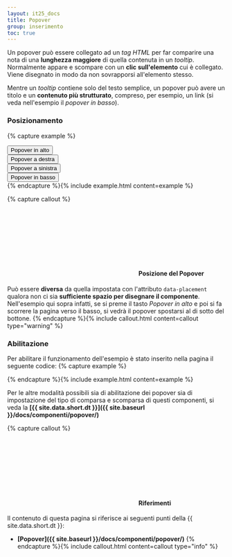 ```yaml
---
layout: it25_docs
title: Popover
group: inserimento
toc: true
---
```

Un popover può essere collegato ad un *tag HTML* per far comparire una nota di una **lunghezza maggiore** di quella contenuta in un *tooltip*.  
Normalmente appare e scompare con un **clic sull'elemento** cui è collegato. Viene disegnato in modo da non sovrapporsi all'elemento stesso.

Mentre un *tooltip* contiene solo del testo semplice, un popover può avere un titolo e un **contenuto più strutturato**, compreso, per esempio, un link (si veda nell'esempio il *popover in basso*).

### Posizionamento

{% capture example %}
<div class="container">
  <div class="row">
    <div class="col-12 col-md-4 offset-md-4">
      <button type="button" class="btn btn-secondary" data-container="body" data-toggle="popover" data-placement="top"
        title="Titolo del Popover" data-content="Lorem ipsum dolor sit amet, consectetur adipiscing elit. Nunc vel finibus augue.">
        Popover in alto
      </button>
    </div>
  </div>
  <div class="row mt-4">
    <div class="col-12 col-md-4">
      <button type="button" class="btn btn-secondary" data-container="body" data-toggle="popover" data-placement="right"
        title="Titolo del Popover" data-content="Lorem ipsum dolor sit amet, consectetur adipiscing elit. Nunc vel finibus augue.">
        Popover a destra
      </button>
    </div>
    <div class="col-12 col-md-4 offset-md-4">
      <button type="button" class="btn btn-secondary" data-container="body" data-toggle="popover" data-placement="left"
        title="Titolo del Popover" data-content="Lorem ipsum dolor sit amet, consectetur adipiscing elit. Nunc vel finibus augue.">
        Popover a sinistra
      </button>
    </div>
  </div>
  <div class="row mt-4">
    <div class="col-12 col-md-4 offset-md-4">
      <button type="button" class="btn btn-secondary" data-container="body" data-toggle="popover" data-placement="bottom"
        data-html="true"
        title="Titolo del Popover" data-content='Lorem ipsum dolor sit amet, consectetur adipiscing elit. Nunc vel finibus augue.
               <a href="#" class="popover-inner-link">More info</a>'>
        Popover in basso
      </button>
    </div>
  </div>
</div>
{% endcapture %}{% include example.html content=example %}

{% capture callout %}
#### <svg class="icon icon-warning icon-lg"><use xlink:href="{{ site.baseurl }}/dist/svg/sprite.svg#it-warning-circle"></use></svg> Posizione del Popover
Può essere **diversa** da quella impostata con l'attributo `data-placement` qualora non ci sia **sufficiente spazio per disegnare il componente**.  
Nell'esempio qui sopra infatti, se si preme il tasto *Popover in alto* e poi si fa scorrere la pagina verso il basso, si vedrà il popover spostarsi al di sotto del bottone.
{% endcapture %}{% include callout.html content=callout type="warning" %}


### Abilitazione

Per abilitare il funzionamento dell'esempio è stato inserito nella pagina il seguente codice:
{% capture example %}
<script>
  document.addEventListener("DOMContentLoaded", function() {
    $(function () {
      $('[data-toggle="popover"]').popover()
    });
  })    
</script>
{% endcapture %}{% include example.html content=example %}

Per le altre modalità possibili sia di abilitazione dei popover sia di impostazione del tipo di comparsa e scomparsa di questi componenti, si veda la **[{{ site.data.short.dt }}]({{ site.baseurl }}/docs/componenti/popover/)**


{% capture callout %}
####  <svg class="icon icon-info icon-lg"><use xlink:href="{{ site.baseurl }}/dist/svg/sprite.svg#it-info-circle"></use></svg> Riferimenti
Il contenuto di questa pagina si riferisce ai seguenti punti della {{ site.data.short.dt }}:
- **[Popover]({{ site.baseurl }}/docs/componenti/popover/)**
{% endcapture %}{% include callout.html content=callout type="info" %}

